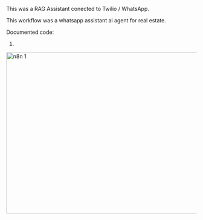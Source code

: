 This was a RAG Assistant conected to Twilio / WhatsApp.

This workflow was a whatsapp assistant ai agent for real estate. 

Documented code:


1. 


<img width="958" height="427" alt="n8n 1" src="https://github.com/user-attachments/assets/b6aa67ee-7740-44cf-b211-a2823d7adfbf" />
